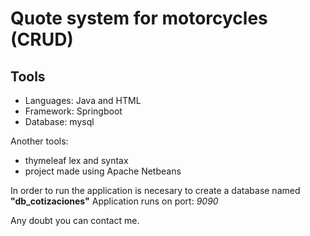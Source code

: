 # Quote system for motorcycles (CRUD)


## Tools

- Languages: Java and HTML
- Framework: Springboot
- Database: mysql

Another tools: 
- thymeleaf lex and syntax
- project made using Apache Netbeans


In order to run the application is necesary to create a database named **"db_cotizaciones"**
Application runs on port: *9090*


Any doubt you can contact me. 
